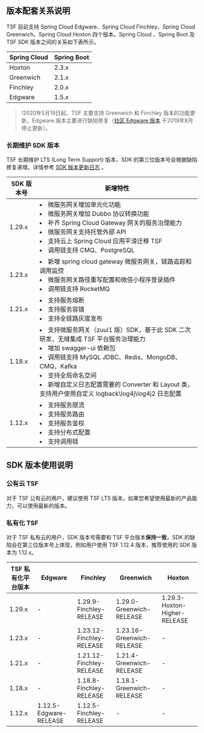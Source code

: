 ## 版本配套关系说明
TSF 目前支持 Spring Cloud Edgware、Spring Cloud Finchley、Spring Cloud Greenwich、Spring Cloud Hoxton 四个版本。Spring Cloud 、Spring Boot 及 TSF SDK 版本之间的关系如下表所示。

| Spring Cloud | Spring Boot |
| ------------ | ----------- |
| Hoxton     | 2.3.x       |
| Greenwich     | 2.1.x       |
| Finchley     | 2.0.x       |
| Edgware      | 1.5.x       |

>!2020年5月19日起，TSF 主要支持 Greenwich 和 Finchley 版本的功能更新，Edgware 版本主要进行缺陷修复（[社区 Edgware 版本](https://spring.io/blog/2019/05/29/spring-cloud-edgware-sr6-released) 于2019年8月停止更新）。

### 长期维护 SDK 版本

TSF 长期维护 LTS (Long Term Support) 版本，SDK 的第三位版本号会根据缺陷修复递增。详情参考 [SDK 版本更新日志](https://cloud.tencent.com/document/product/649/38982) 。

|SDK 版本号|新增特性|
|----|----|
|1.29.x|<li>微服务网关增加单元化功能</li><li>微服务网关增加 Dubbo 协议转换功能</li><li>补齐 Spring Cloud Gateway 网关的服务治理能力</li><li>微服务网关支持托管外部 API</li><li>支持云上 Spring Cloud 应用平滑迁移 TSF</li> <li>调用链支持 CMQ、PostgreSQL</li> |
|1.23.x|<li>新增 spring cloud gateway 微服务网关，链路追踪和调用监控</li><li>微服务网关路径重写配置和微信小程序登录插件</li> <li>调用链支持 RocketMQ</li> |
|1.21.x|<li>支持服务熔断</li><li>支持服务容错</li><li>支持全链路灰度发布</li>|
|1.18.x|<li> 支持微服务网关（zuul1 版）SDK，基于此 SDK 二次研发，无缝集成 TSF 平台服务治理能力</li> <li>增加 swagger-ui 依赖包</li> <li>调用链支持 MySQL JDBC、Redis、MongoDB、CMQ、Kafka</li><li>支持全局命名空间</li><li>新增自定义日志配置需要的 Converter 和 Layout 类，支持用户使用自定义 logback\log4j\log4j2 日志配置</li>|
|1.12.x|<li>支持服务限流</li><li>支持服务路由</li><li>支持服务鉴权</li><li>支持分布式配置</li><li>支持调用链</li>|

##  SDK 版本使用说明

### 公有云 TSF

对于 TSF 公有云的用户，建议使用 TSF LTS 版本。如果您希望使用最新的产品能力，可以使用最新的版本。

### 私有化 TSF

对于 TSF 私有云的用户，SDK 版本号需要和 TSF 平台版本**保持一致**，SDK 的缺陷会在第三位版本号上体现，例如用户使用 TSF 1.12.4 版本，推荐使用的 SDK 版本为 1.12.x。

|TSF 私有化平台版本| Edgware|Finchley|Greenwich| Hoxton |
|----|------|----|------|------|
|1.29.x|-|1.29.9-Finchley-RELEASE|1.29.0-Greenwich-RELEASE|1.29.3-Hoxton-Higher-RELEASE|
|1.23.x|-|1.23.12-Finchley-RELEASE|1.23.16-Greenwich-RELEASE|-|
|1.21.x|-|1.21.12-Finchley-RELEASE|1.21.4-Greenwich-RELEASE|-|
|1.18.x|-|1.18.8-Finchley-RELEASE|1.18.1-Greenwich-RELEASE|-|
|1.12.x|1.12.5-Edgware-RELEASE|1.12.5-Finchley-RELEASE|-|-|

